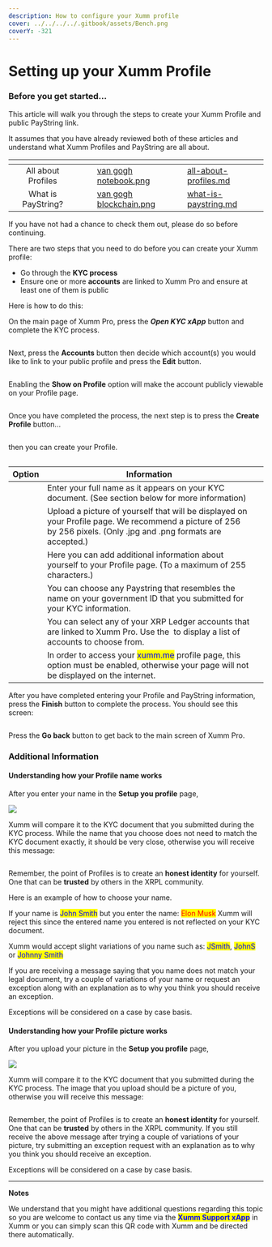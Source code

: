 ```yaml
---
description: How to configure your Xumm profile
cover: ../../../../.gitbook/assets/Bench.png
coverY: -321
---
```


# Setting up your Xumm Profile

### Before you get started...

This article will walk you through the steps to create your Xumm Profile and public PayString link.

It assumes that you have already reviewed both of these articles and understand what Xumm Profiles and PayString are all about.&#x20;

<table data-view="cards"><thead><tr><th align="center"></th><th data-hidden></th><th data-hidden></th><th data-hidden data-card-cover data-type="files"></th><th data-hidden data-card-target data-type="content-ref"></th></tr></thead><tbody><tr><td align="center">All about Profiles</td><td></td><td></td><td><a href="../../../../.gitbook/assets/van gogh notebook.png">van gogh notebook.png</a></td><td><a href="all-about-profiles.md">all-about-profiles.md</a></td></tr><tr><td align="center">What is PayString?</td><td></td><td></td><td><a href="../../../../.gitbook/assets/van gogh blockchain.png">van gogh blockchain.png</a></td><td><a href="what-is-paystring.md">what-is-paystring.md</a></td></tr></tbody></table>

If you have not had a chance to check them out, please do so before continuing.&#x20;

There are two steps that you need to do before you can create your Xumm profile:

* Go through the **KYC process**
* Ensure one or more **accounts** are linked to Xumm Pro and ensure at least one of them is public

Here is how to do this:

On the main page of Xumm Pro, press the _**Open KYC xApp**_ button and complete the KYC process.&#x20;

<figure><img src="../../../../.gitbook/assets/Profiles - KYC Button.png" alt=""><figcaption></figcaption></figure>

Next, press the **Accounts** button then decide which account(s) you would like to link to your public profile and press the **Edit** button.

<figure><img src="../../../../.gitbook/assets/Accounts button in Pro.png" alt=""><figcaption></figcaption></figure>

Enabling the **Show on Profile** option will make the account publicly viewable on your Profile page.

<figure><img src="../../../../.gitbook/assets/Profiles - Accounting Settings (1).png" alt=""><figcaption></figcaption></figure>

Once you have completed the process, the next step is to press the **Create Profile** button...

<figure><img src="../../../../.gitbook/assets/Create Profile button (1).png" alt=""><figcaption></figcaption></figure>

then you can create your Profile.

<figure><img src="../../../../.gitbook/assets/Profiles - Setup.png" alt=""><figcaption></figcaption></figure>



<table><thead><tr><th>Option</th><th>Information</th><th data-hidden></th></tr></thead><tbody><tr><td><img src="../../../../.gitbook/assets/image (13).png" alt=""></td><td>Enter your full name as it appears on your KYC document. (See section below for more information)</td><td></td></tr><tr><td><img src="../../../../.gitbook/assets/image (3) (1) (2) (1).png" alt=""></td><td>Upload a picture of yourself that will be displayed on your Profile page. We recommend a picture of 256 by 256 pixels. (Only .jpg and .png formats are accepted.)</td><td></td></tr><tr><td><img src="../../../../.gitbook/assets/image (2) (4).png" alt="" data-size="original"></td><td>Here you can add additional information about yourself to your Profile page. (To a maximum of 255 characters.)</td><td></td></tr><tr><td><img src="../../../../.gitbook/assets/image (1) (2) (2).png" alt=""></td><td>You can choose any Paystring that resembles the name on your government ID that you submitted for your KYC information.</td><td></td></tr><tr><td><img src="../../../../.gitbook/assets/image (4) (2).png" alt=""></td><td>You can select any of your XRP Ledger accounts that are linked to Xumm Pro. Use the <img src="../../../../.gitbook/assets/image (6) (2) (1).png" alt="" data-size="line"> to display a list of accounts to choose from.</td><td></td></tr><tr><td><img src="../../../../.gitbook/assets/image (14).png" alt=""></td><td>In order to access your <mark style="color:blue;">xumm.me</mark> profile page, this option must be enabled, otherwise your page will not be displayed on the internet.</td><td></td></tr></tbody></table>

After you have completed entering your Profile and PayString information, press the **Finish** button to complete the process. You should see this screen:

<figure><img src="../../../../.gitbook/assets/Profiles - Congratulations.png" alt=""><figcaption></figcaption></figure>

Press the **Go back** button to get back to the main screen of Xumm Pro.



### Additional Information

#### Understanding how your Profile name works

After you enter your name in the **Setup you profile** page,

![](<../../../../.gitbook/assets/image (3) (2) (1).png>)

Xumm will compare it to the KYC document that you submitted during the KYC process. While the name that you choose does not need to match the KYC document exactly, it should be very close, otherwise you will receive this message:

<figure><img src="../../../../.gitbook/assets/Request an exception.png" alt=""><figcaption></figcaption></figure>

Remember, the point of Profiles is to create an **honest identity** for yourself. One that can be **trusted** by others in the XRPL community.&#x20;

Here is an example of how to choose your name.

If your name is <mark style="color:blue;">John Smith</mark> but you enter the name: <mark style="color:red;">Elon Musk</mark> Xumm will reject this since the entered name you entered is not reflected on your KYC document.

Xumm would accept slight variations of you name such as: <mark style="color:blue;">JSmith</mark>, <mark style="color:blue;">JohnS</mark> or <mark style="color:blue;">Johnny Smith</mark>

If you are receiving a message saying that you name does not match your legal document, try a couple of variations of your name or request an exception along with an explanation as to why you think you should receive an exception.

Exceptions will be considered on a case by case basis.

#### Understanding how your Profile picture works

After you upload your picture in the **Setup you profile** page,

![](<../../../../.gitbook/assets/image (1) (1) (1) (1).png>)

Xumm will compare it to the KYC document that you submitted during the KYC process. The image that you upload should be a picture of you, otherwise you will receive this message:

<figure><img src="../../../../.gitbook/assets/Profile Picture - Error-1.png" alt=""><figcaption></figcaption></figure>

Remember, the point of Profiles is to create an **honest identity** for yourself. One that can be **trusted** by others in the XRPL community. If you still receive the above message after trying a couple of variations of your picture, try submitting an exception request with an explanation as to why you think you should receive an exception.

Exceptions will be considered on a case by case basis.

****

**Notes**

We understand that you might have additional questions regarding this topic so you are welcome to contact us any time via the <mark style="color:blue;">**Xumm Support xApp**</mark> in Xumm or you can simply scan this QR code with Xumm and be directed there automatically.

<figure><img src="../../../../.gitbook/assets/Support banner Xumm.png" alt=""><figcaption></figcaption></figure>

